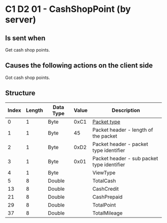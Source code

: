 # C1 D2 01 - CashShopPoint (by server)

## Is sent when

Get cash shop points.

## Causes the following actions on the client side

Got cash shop points.

## Structure

| Index | Length | Data Type | Value | Description |
|-------|--------|-----------|-------|-------------|
| 0 | 1 |   Byte   | 0xC1  | [Packet type](PacketTypes.md) |
| 1 | 1 |    Byte   |   45   | Packet header - length of the packet |
| 2 | 1 |    Byte   | 0xD2  | Packet header - packet type identifier |
| 3 | 1 |    Byte   | 0x01  | Packet header - sub packet type identifier |
| 4 | 1 | Byte |  | ViewType |
| 5 | 8 | Double |  | TotalCash |
| 13 | 8 | Double |  | CashCredit |
| 21 | 8 | Double |  | CashPrepaid |
| 29 | 8 | Double |  | TotalPoint |
| 37 | 8 | Double |  | TotalMileage |